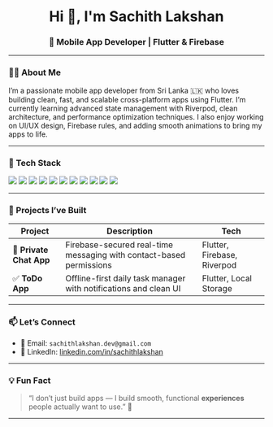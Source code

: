 <h1 align="center">Hi 👋, I'm Sachith Lakshan</h1>
<h3 align="center">🚀 Mobile App Developer | Flutter & Firebase </h3>

---

### 🧑‍💻 About Me

I’m a passionate mobile app developer from Sri Lanka 🇱🇰 who loves building clean, fast, and scalable cross-platform apps using Flutter. I’m currently learning advanced state management with Riverpod, clean architecture, and performance optimization techniques. I also enjoy working on UI/UX design, Firebase rules, and adding smooth animations to bring my apps to life.

---

### 🔧 Tech Stack

<p align="left">
  <img src="https://img.shields.io/badge/Flutter-02569B?style=for-the-badge&logo=flutter&logoColor=white" />
  <img src="https://img.shields.io/badge/React%20Native-61DAFB?style=for-the-badge&logo=react&logoColor=black" />
  <img src="https://img.shields.io/badge/Dart-0175C2?style=for-the-badge&logo=dart&logoColor=white" />
  <img src="https://img.shields.io/badge/React-20232A?style=for-the-badge&logo=react&logoColor=61DAFB" />
  <img src="https://img.shields.io/badge/Node.js-339933?style=for-the-badge&logo=nodedotjs&logoColor=white" />
  <img src="https://img.shields.io/badge/Express.js-000000?style=for-the-badge&logo=express&logoColor=white" />
  <img src="https://img.shields.io/badge/MongoDB-47A248?style=for-the-badge&logo=mongodb&logoColor=white" />
  <img src="https://img.shields.io/badge/JavaScript-F7DF1E?style=for-the-badge&logo=javascript&logoColor=black" />
  <img src="https://img.shields.io/badge/SQL-4479A1?style=for-the-badge&logo=postgresql&logoColor=white" />
  <img src="https://img.shields.io/badge/HTML-E34F26?style=for-the-badge&logo=html5&logoColor=white" />
  <img src="https://img.shields.io/badge/CSS-1572B6?style=for-the-badge&logo=css3&logoColor=white" />
</p>

---

### 🚀 Projects I’ve Built

| Project | Description | Tech |
|--------|-------------|------|
| 🔐 **Private Chat App** | Firebase-secured real-time messaging with contact-based permissions | Flutter, Firebase, Riverpod |
| ✅ **ToDo App** | Offline-first daily task manager with notifications and clean UI | Flutter, Local Storage |

---

### 📫 Let’s Connect

- 📧 Email: `sachithlakshan.dev@gmail.com`  
- 🔗 LinkedIn: [linkedin.com/in/sachithlakshan](https://linkedin.com/in/sachithlakshan)

---

### 💡 Fun Fact

> “I don’t just build apps — I build smooth, functional **experiences** people actually want to use.” 🚀

---

<!-- Customize more below if you want stats or dynamic content later -->
